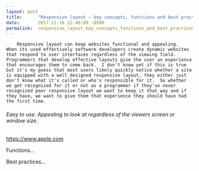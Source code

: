 ```yaml
---
layout: post
title:      "Responsive layout – key concepts, functions and best practices."
date:       2017-11-16 22:40:09 -0500
permalink:  responsive_layout_key_concepts_functions_and_best_practices
---
```


        Responsive layout can keep websites functional and appealing.   When its used effectively software developers create dynamic websites that respond to user interfaces regardless of the viewing field.  Programmers that develop effective layouts give the user an experience that encourages them to come back.  I don't know yet if this is true but it's my guess that most users likely quickly notice whether a site is equipped with a well designed responsive layout, they either just don't know what it's called or who's responsible for it.  So whether we get recognized for it or not as a programmer if they've never recognized poor responsive layout we want to keep it that way and if they have, we want to give them that experience they should have had the first time.

###### Easy to use.  Appealing to look at regardless of the viewers screen or window size.

https://www.apple.com

Functions... 

Best practices...
